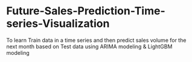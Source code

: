 # Future-Sales-Prediction-Time-series-Visualization
To learn Train data in a time series and then predict sales volume for the next month based on Test data using ARIMA modeling &amp; LightGBM modeling
